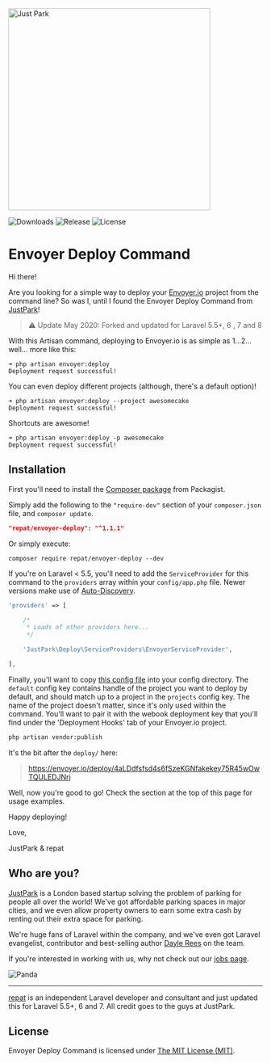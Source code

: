 <img src="https://www.justpark.com/media/img/logos/justpark.svg" width="400" alt="Just Park" />

![Downloads](https://img.shields.io/packagist/dt/repat/envoyer-deploy.svg)
![Release](https://img.shields.io/github/release/repat/envoyer-deploy.svg)
![License](https://img.shields.io/github/license/repat/envoyer-deploy.svg)

# Envoyer Deploy Command

Hi there!

Are you looking for a simple way to deploy your [Envoyer.io](http://envoyer.io) project from the command line? So was I, until I found the Envoyer Deploy Command from [JustPark](http://justpark.com)!

> ⚠️ Update May 2020: Forked and updated for Laravel 5.5+, 6 , 7 and 8

With this Artisan command, deploying to Envoyer.io is as simple as 1...2... well... more like this:

    ➜ php artisan envoyer:deploy
    Deployment request successful!

You can even deploy different projects (although, there's a default option)!

    ➜ php artisan envoyer:deploy --project awesomecake
    Deployment request successful!

Shortcuts are awesome!

    ➜ php artisan envoyer:deploy -p awesomecake
    Deployment request successful!

## Installation

First you'll need to install the [Composer package](https://packagist.org/packages/justpark/envoyer-deploy) from Packagist.

Simply add the following to the `"require-dev"` section of your `composer.json` file, and `composer update`.

```json
"repat/envoyer-deploy": "^1.1.1"
```

Or simply execute:

`composer require repat/envoyer-deploy --dev`

If you're on Laravel < 5.5, you'll need to add the `ServiceProvider` for this command to the `providers` array within your `config/app.php` file. Newer versions make use of [Auto-Discovery](https://laravel-news.com/package-auto-discovery).

```php
'providers' => [

    /*
     * Loads of other providers here...
     */

    'JustPark\Deploy\ServiceProviders\EnvoyerServiceProvider',

],
```

Finally, you'll want to copy [this config file](config/envoyer.php) into your config directory. The `default` config key contains handle of the project you want to deploy by default, and should match up to a project in the `projects` config key. The name of the project doesn't matter, since it's only used within the command. You'll want to pair it with the webook deployment key that you'll find under the 'Deployment Hooks' tab of your Envoyer.io project.

```bash
php artisan vendor:publish
```

It's the bit after the `deploy/` here:

> https://envoyer.io/deploy/4aLDdfsfsd4s6fSzeKGNfakekey75R45wOwTQULEDJNrj

Well, now you're good to go! Check the section at the top of this page for usage examples.

Happy deploying!

Love,

JustPark & repat

## Who are you?

[JustPark](http://justpark.com) is a London based startup solving the problem of parking for people all over the world! We've got affordable parking spaces in major cities, and we even allow property owners to earn some extra cash by renting out their extra space for parking.

We're huge fans of Laravel within the company, and we've even got Laravel evangelist, contributor and best-selling author [Dayle Rees](https://twitter.com/daylerees) on the team.

If you're interested in working with us, why not check out our [jobs page](https://www.justpark.com/jobs/).

![Panda](http://i.imgur.com/HkoUPMk.jpg)

---

[repat](https://repat.de) is an independent Laravel developer and consultant and just updated this for Laravel 5.5+, 6 and 7. All credit goes to the guys at JustPark.

## License

Envoyer Deploy Command is licensed under [The MIT License (MIT)](LICENSE).
